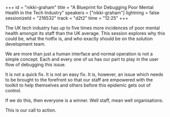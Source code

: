 +++
id = "nikki-graham"
title = "A Blueprint for Debugging Poor Mental Health in the Tech Industry"
speakers = ["nikki-graham"]
lightning = false
sessionizeId = "216532"
track = "d2t2"
time = "12:25"
+++

The UK tech industry has up to five times more incidences of poor mental health amongst its staff than the UK average.  This session explores why this could be, what the hotfix is, and who exactly should be on the solution development team.

We are more than just a human interface and normal operation is not a simple concept.  Each and every one of us has our part to play in the user flow of debugging this issue.

It is not a quick fix.  It is not an easy fix.  It is, however, an issue which needs to be brought to the forefront so that our staff are empowered with the toolkit to help themselves and others before this epidemic gets out of control.

If we do this, then everyone is a winner.  Well staff, mean well organisations.

This is our call to action.